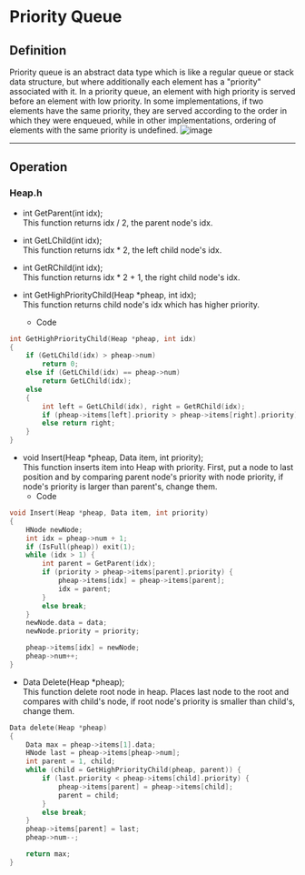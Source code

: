 # Priority Queue


## Definition

 Priority queue is an abstract data type which is like a regular queue or stack data structure, but where additionally each element has a "priority" associated with it.
 In a priority queue, an element with high priority is served before an element with low priority.
 In some implementations, if two elements have the same priority, they are served according to the order in which they were enqueued, while in other implementations, ordering of elements with the same priority is undefined.
![image](https://upload.wikimedia.org/wikipedia/commons/thumb/3/38/Max-Heap.svg/330px-Max-Heap.svg.png)

***

## Operation

 
### Heap.h

* int GetParent(int idx);<br>
This function returns idx / 2, the parent node's idx.

* int GetLChild(int idx);<br>
This function returns idx * 2, the left child node's idx.

* int GetRChild(int idx);<br>
This function returns idx * 2 + 1, the right child node's idx.

* int GetHighPriorityChild(Heap *pheap, int idx);<br>
This function returns child node's idx which has higher priority.
   - Code
```c
int GetHighPriorityChild(Heap *pheap, int idx)
{
    if (GetLChild(idx) > pheap->num)
        return 0;
    else if (GetLChild(idx) == pheap->num)
        return GetLChild(idx);
    else
    {
        int left = GetLChild(idx), right = GetRChild(idx);
        if (pheap->items[left].priority > pheap->items[right].priority) return left;
        else return right;
    }
}
```
* void Insert(Heap *pheap, Data item, int priority);<br>
This function inserts item into Heap with priority. First, put a node to last position and by comparing parent node's priority with node priority, if node's priority is larger than parent's, change them.
   - Code
```c
void Insert(Heap *pheap, Data item, int priority)
{
    HNode newNode;
    int idx = pheap->num + 1;
    if (IsFull(pheap)) exit(1);
    while (idx > 1) {
        int parent = GetParent(idx);
        if (priority > pheap->items[parent].priority) {
            pheap->items[idx] = pheap->items[parent];
            idx = parent;
        }
        else break;
    }
    newNode.data = data;
    newNode.priority = priority;

    pheap->items[idx] = newNode;
    pheap->num++;
}
```

* Data Delete(Heap *pheap);<br>
This function delete root node in heap. Places last node to the root and compares with child's node, if root node's priority is smaller than child's, change them.

```c
Data delete(Heap *pheap)
{
    Data max = pheap->items[1].data;
    HNode last = pheap->items[pheap->num];
    int parent = 1, child;
    while (child = GetHighPriorityChild(pheap, parent)) {
        if (last.priority < pheap->items[child].priority) {
            pheap->items[parent] = pheap->items[child];
            parent = child;
        }
        else break;
    }
    pheap->items[parent] = last;
    pheap->num--;

    return max;
}
```
